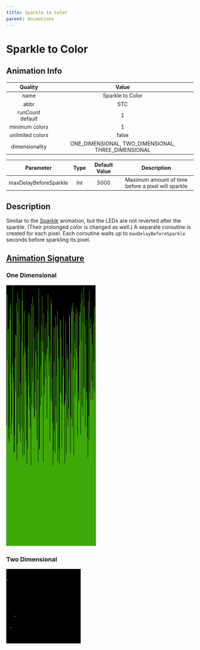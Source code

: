 ```yaml
---
title: Sparkle to Color
parent: Animations
---
```


<!-- THIS FILE IS AUTOMATICALLY GENERATED -->
<!-- MAKE CHANGES TO THE AnimationInfo INSTANCE ASSOCIATED WITH THIS ANIMATION -->

# Sparkle to Color

## Animation Info

|Quality|Value|
|:-:|:-:|
|name|Sparkle to Color|
|abbr|STC|
|runCount default|1|
|minimum colors|1|
|unlimited colors|false|
|dimensionality|ONE_DIMENSIONAL, TWO_DIMENSIONAL, THREE_DIMENSIONAL|

|Parameter|Type|Default Value|Description|
|:-:|:-:|:-:|:-:|
|maxDelayBeforeSparkle|Int|5000|Maximum amount of time before a pixel will sparkle|

## Description
Similar to the [Sparkle](Sparkle) animation, but the LEDs are not reverted after the sparkle.
(Their prolonged color is changed as well.)
A separate coroutine is created for each pixel.
Each coroutine waits up to `maxDelayBeforeSparkle` seconds before sparkling its pixel.

## [Animation Signature](Animation-Signatures)
### One Dimensional

![Sparkle to Color Signature](/signatures/sparkle_to_color.png)

### Two Dimensional

![Sparkle to Color 2D Signature](/signatures/sparkle_to_color.gif)

